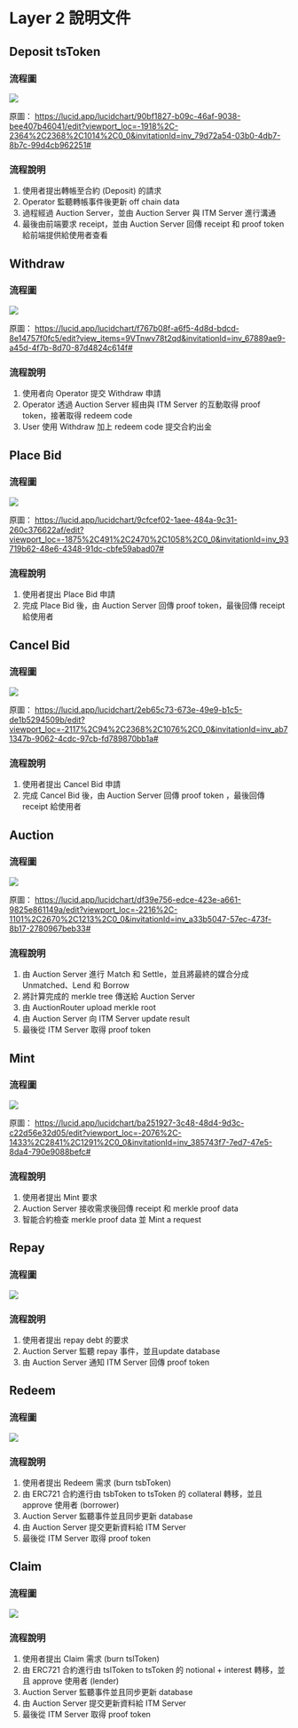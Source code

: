 # Layer 2 說明文件

## Deposit tsToken
### 流程圖
![](https://i.imgur.com/AfP1Iw3.png)


原圖：
https://lucid.app/lucidchart/90bf1827-b09c-46af-9038-bee407b46041/edit?viewport_loc=-1918%2C-2364%2C2368%2C1014%2C0_0&invitationId=inv_79d72a54-03b0-4db7-8b7c-99d4cb962251#

### 流程說明
1. 使用者提出轉帳至合約 (Deposit) 的請求
2. Operator 監聽轉帳事件後更新 off chain data 
3. 過程經過 Auction Server，並由 Auction Server 與 ITM Server 進行溝通
4. 最後由前端要求 receipt，並由 Auction Server 回傳 receipt 和 proof token 給前端提供給使用者查看


## Withdraw
### 流程圖
![](https://i.imgur.com/qbHTzRS.png)

原圖：
https://lucid.app/lucidchart/f767b08f-a6f5-4d8d-bdcd-8e14757f0fc5/edit?view_items=9VTnwv78t2qd&invitationId=inv_67889ae9-a45d-4f7b-8d70-87d4824c614f#

### 流程說明
1. 使用者向 Operator 提交 Withdraw 申請 
2. Operator 透過 Auction Server 經由與 ITM Server 的互動取得 proof token，接著取得 redeem code 
3. User 使⽤ Withdraw 加上 redeem code 提交合約出⾦ 

## Place Bid
### 流程圖
![](https://i.imgur.com/yPmh4FX.png)

原圖：
https://lucid.app/lucidchart/9cfcef02-1aee-484a-9c31-260c376622af/edit?viewport_loc=-1875%2C491%2C2470%2C1058%2C0_0&invitationId=inv_93719b62-48e6-4348-91dc-cbfe59abad07#

### 流程說明
1. 使用者提出 Place Bid 申請
2. 完成 Place Bid 後，由 Auction Server 回傳 proof token，最後回傳 receipt 給使用者

## Cancel Bid
### 流程圖
![](https://i.imgur.com/zLcpx50.png)

原圖：
https://lucid.app/lucidchart/2eb65c73-673e-49e9-b1c5-de1b5294509b/edit?viewport_loc=-2117%2C94%2C2368%2C1076%2C0_0&invitationId=inv_ab71347b-9062-4cdc-97cb-fd789870bb1a#


### 流程說明
1. 使用者提出 Cancel Bid 申請
2. 完成 Cancel Bid 後，由 Auction Server 回傳 proof token ，最後回傳 receipt 給使用者

## Auction
### 流程圖
![](https://i.imgur.com/7pl81IA.png)

原圖：
https://lucid.app/lucidchart/df39e756-edce-423e-a661-9825e861149a/edit?viewport_loc=-2216%2C-1101%2C2670%2C1213%2C0_0&invitationId=inv_a33b5047-57ec-473f-8b17-2780967beb33#

### 流程說明
1. 由 Auction Server 進行 Ｍatch 和 Settle，並且將最終的媒合分成 Unmatched、Lend 和 Borrow
2. 將計算完成的 merkle tree 傳送給 Auction Server 
3. 由 AuctionRouter upload merkle root
4. 由 Auction Server 向 ITM Server update result
5. 最後從 ITM Server 取得 proof token 

## Mint
### 流程圖
![](https://i.imgur.com/3ucHlXG.png)

原圖：
https://lucid.app/lucidchart/ba251927-3c48-48d4-9d3c-c22d56e32d05/edit?viewport_loc=-2076%2C-1433%2C2841%2C1291%2C0_0&invitationId=inv_385743f7-7ed7-47e5-8da4-790e9088befc#

### 流程說明
1. 使用者提出 Mint 要求
2. Auction Server 接收需求後回傳 receipt 和 merkle proof data
3. 智能合約檢查 merkle proof data 並 Mint a request 

## Repay
### 流程圖
![](https://i.imgur.com/ZTGLhIy.png)

### 流程說明
1. 使用者提出 repay debt 的要求
2. Auction Server 監聽 repay 事件，並且update database
3. 由 Auction Server 通知 ITM Server 回傳 proof token

## Redeem
### 流程圖
![](https://i.imgur.com/3yx53Rs.png)

### 流程說明
1. 使用者提出 Redeem 需求 (burn tsbToken)
2. 由 ERC721 合約進行由 tsbToken to tsToken 的  collateral 轉移，並且 approve 使用者 (borrower)
3. Auction Server 監聽事件並且同步更新 database
4. 由 Auction Server 提交更新資料給 ITM Server
5. 最後從 ITM Server 取得 proof token

## Claim
### 流程圖
![](https://i.imgur.com/hJxWOBK.png)

### 流程說明
1. 使用者提出 Claim 需求 (burn tslToken)
2. 由 ERC721 合約進行由 tslToken to tsToken 的  notional + interest 轉移，並且 approve 使用者 (lender)
3. Auction Server 監聽事件並且同步更新 database
4. 由 Auction Server 提交更新資料給 ITM Server
5. 最後從 ITM Server 取得 proof token
